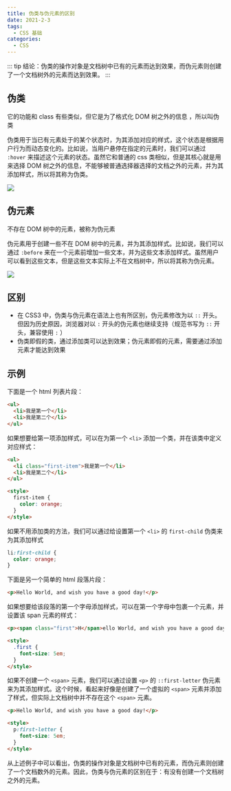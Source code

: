 ```yaml
---
title: 伪类与伪元素的区别
date: 2021-2-3
tags:
  - CSS 基础
categories:
  - CSS
---
```


::: tip
结论：伪类的操作对象是文档树中已有的元素而达到效果，而伪元素则创建了一个文档树外的元素而达到效果。
:::



## 伪类

它的功能和 class 有些类似，但它是为了格式化 DOM 树之外的信息 ，所以叫伪类

伪类用于当已有元素处于的某个状态时，为其添加对应的样式，这个状态是根据用户行为而动态变化的。比如说，当用户悬停在指定的元素时，我们可以通过 `:hover` 来描述这个元素的状态。虽然它和普通的 css 类相似，但是其核心就是用来选择 DOM 树之外的信息，不能够被普通选择器选择的文档之外的元素，并为其添加样式，所以将其称为伪类。

![ ](http://picturebed.tumiblog.top/2021/02/13/TOIMG70f360213120826N.jpg)

## 伪元素

不存在 DOM 树中的元素，被称为伪元素

伪元素用于创建一些不在 DOM 树中的元素，并为其添加样式。比如说，我们可以通过 `:before` 来在一个元素前增加一些文本，并为这些文本添加样式。虽然用户可以看到这些文本，但是这些文本实际上不在文档树中，所以将其称为伪元素。

![ ](http://picturebed.tumiblog.top/2021/02/13/TOIMGd43410213120838N.png)

## 区别

- 在 CSS3 中，伪类与伪元素在语法上也有所区别，伪元素修改为以 `::` 开头。但因为历史原因，浏览器对以 `:` 开头的伪元素也继续支持（规范书写为 `::` 开头，兼容使用 `:` ）
- 伪类即假的类，通过添加类可以达到效果；伪元素即假的元素，需要通过添加元素才能达到效果

## 示例

下面是一个 html 列表片段：

```html
<ul>
  <li>我是第一个</li>
  <li>我是第二个</li>
</ul>
```

如果想要给第一项添加样式，可以在为第一个 `<li>` 添加一个类，并在该类中定义对应样式：

```html
<ul>
  <li class="first-item">我是第一个</li>
  <li>我是第二个</li>
</ul>

<style>
  first-item {
    color: orange;
  }
</style>
```

如果不用添加类的方法，我们可以通过给设置第一个 `<li>` 的 `first-child` 伪类来为其添加样式

```css
li:first-child {
  color: orange;
}
```

下面是另一个简单的 html 段落片段：

```html
<p>Hello World, and wish you have a good day!</p>
```

如果想要给该段落的第一个字母添加样式，可以在第一个字母中包裹一个元素，并设置该 span 元素的样式：

```html
<p><span class="first">H</span>ello World, and wish you have a good day!</p>

<style>
  .first {
    font-size: 5em;
  }
</style>
```

如果不创建一个 `<span>` 元素，我们可以通过设置 `<p>` 的 `::first-letter` 伪元素来为其添加样式。这个时候，看起来好像是创建了一个虚拟的 `<span>` 元素并添加了样式，但实际上文档树中并不存在这个 `<span>` 元素。

```html
<p>Hello World, and wish you have a good day!</p>

<style>
  p:first-letter {
    font-size: 5em;
  }
</style>
```

从上述例子中可以看出，伪类的操作对象是文档树中已有的元素，而伪元素则创建了一个文档数外的元素。因此，伪类与伪元素的区别在于：有没有创建一个文档树之外的元素。
